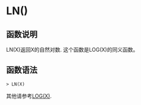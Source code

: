 # **LN()**

## **函数说明**

LN(X)返回X的自然对数. 这个函数是LOG(X)的同义函数。


## **函数语法**

```
> LN(X)
```

其他请参考[LOG(X)](log.md). 